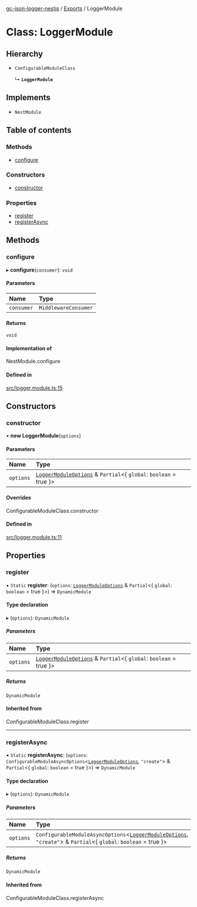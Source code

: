 [gc-json-logger-nestjs](../README.md) / [Exports](../modules.md) / LoggerModule

# Class: LoggerModule

## Hierarchy

- `ConfigurableModuleClass`

  ↳ **`LoggerModule`**

## Implements

- `NestModule`

## Table of contents

### Methods

- [configure](LoggerModule.md#configure)

### Constructors

- [constructor](LoggerModule.md#constructor)

### Properties

- [register](LoggerModule.md#register)
- [registerAsync](LoggerModule.md#registerasync)

## Methods

### configure

▸ **configure**(`consumer`): `void`

#### Parameters

| Name | Type |
| :------ | :------ |
| `consumer` | `MiddlewareConsumer` |

#### Returns

`void`

#### Implementation of

NestModule.configure

#### Defined in

[src/logger.module.ts:15](https://github.com/igrek8/gc-json-logger-nestjs/blob/2960b22/src/logger.module.ts#L15)

## Constructors

### constructor

• **new LoggerModule**(`options`)

#### Parameters

| Name | Type |
| :------ | :------ |
| `options` | [`LoggerModuleOptions`](../interfaces/LoggerModuleOptions.md) & `Partial`<{ `global`: `boolean` = true }\> |

#### Overrides

ConfigurableModuleClass.constructor

#### Defined in

[src/logger.module.ts:11](https://github.com/igrek8/gc-json-logger-nestjs/blob/2960b22/src/logger.module.ts#L11)

## Properties

### register

▪ `Static` **register**: (`options`: [`LoggerModuleOptions`](../interfaces/LoggerModuleOptions.md) & `Partial`<{ `global`: `boolean` = true }\>) => `DynamicModule`

#### Type declaration

▸ (`options`): `DynamicModule`

##### Parameters

| Name | Type |
| :------ | :------ |
| `options` | [`LoggerModuleOptions`](../interfaces/LoggerModuleOptions.md) & `Partial`<{ `global`: `boolean` = true }\> |

##### Returns

`DynamicModule`

#### Inherited from

ConfigurableModuleClass.register

___

### registerAsync

▪ `Static` **registerAsync**: (`options`: `ConfigurableModuleAsyncOptions`<[`LoggerModuleOptions`](../interfaces/LoggerModuleOptions.md), ``"create"``\> & `Partial`<{ `global`: `boolean` = true }\>) => `DynamicModule`

#### Type declaration

▸ (`options`): `DynamicModule`

##### Parameters

| Name | Type |
| :------ | :------ |
| `options` | `ConfigurableModuleAsyncOptions`<[`LoggerModuleOptions`](../interfaces/LoggerModuleOptions.md), ``"create"``\> & `Partial`<{ `global`: `boolean` = true }\> |

##### Returns

`DynamicModule`

#### Inherited from

ConfigurableModuleClass.registerAsync
